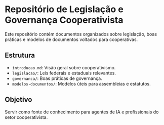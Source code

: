 # Repositório de Legislação e Governança Cooperativista

Este repositório contém documentos organizados sobre legislação, boas práticas e modelos de documentos voltados para cooperativas.

## Estrutura

- `introducao.md`: Visão geral sobre cooperativismo.
- `legislacao/`: Leis federais e estaduais relevantes.
- `governanca/`: Boas práticas de governança.
- `modelos-documentos/`: Modelos úteis para assembleias e estatutos.

## Objetivo

Servir como fonte de conhecimento para agentes de IA e profissionais do setor cooperativista.
